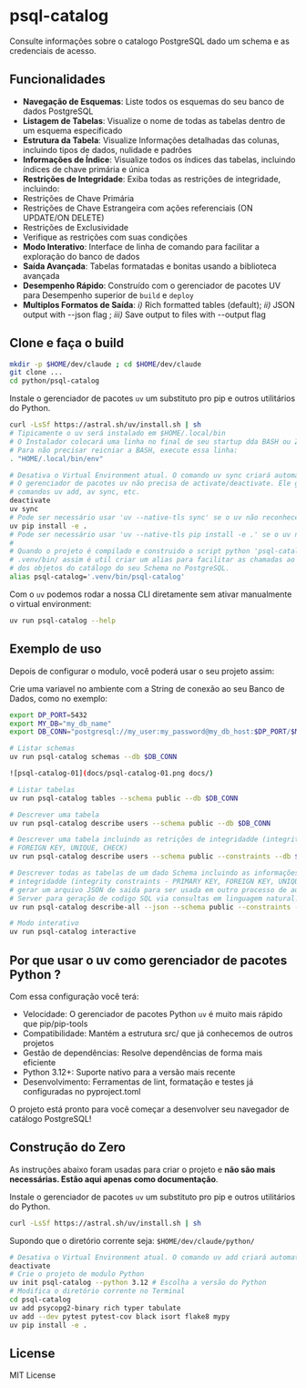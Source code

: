 # psql-catalog

Consulte informações sobre o catalogo PostgreSQL dado um schema e as credenciais de acesso.

## Funcionalidades

- **Navegação de Esquemas**: Liste todos os esquemas do seu banco de dados PostgreSQL
- **Listagem de Tabelas**: Visualize o nome de todas as tabelas dentro de um esquema específicado
- **Estrutura da Tabela**: Visualize Informações detalhadas das colunas, incluindo tipos de dados, nulidade e padrões
- **Informações de Índice**: Visualize todos os índices das tabelas, incluindo índices de chave primária e única
- **Restrições de Integridade**: Exiba todas as restrições de integridade, incluindo:
- Restrições de Chave Primária
- Restrições de Chave Estrangeira com ações referenciais (ON UPDATE/ON DELETE)
- Restrições de Exclusividade
- Verifique as restrições com suas condições
- **Modo Interativo**: Interface de linha de comando para facilitar a exploração do banco de dados
- **Saída Avançada**: Tabelas formatadas e bonitas usando a biblioteca avançada
- **Desempenho Rápido**: Construído com o gerenciador de pacotes UV para Desempenho superior de `build` e `deploy`
- **Multiplos Formatos de Saída**: _i)_ Rich formatted tables (default); _ii)_ JSON output with --json flag ; _iii)_ Save output to files with --output flag

## Clone e faça o build

```bash
mkdir -p $HOME/dev/claude ; cd $HOME/dev/claude
git clone ...
cd python/psql-catalog
```

Instale o gerenciador de pacotes `uv` um substituto pro pip e outros utilitários do Python.

```bash
curl -LsSf https://astral.sh/uv/install.sh | sh
# Tipicamente o uv será instalado em $HOME/.local/bin
# O Instalador colocará uma linha no final de seu startup dda BASH ou ZSH.
# Para não precisar reicniar a BASH, execute essa linha:
. "HOME/.local/bin/env"
```

```bash
# Desativa o Virtual Environment atual. O comando uv sync criará automaticamente um ambiente Virtual.
# O gerenciador de pacotes uv não precisa de activate/deactivate. Ele gerencia automaticamente nos
# comandos uv add, av sync, etc.
deactivate
uv sync
# Pode ser necessário usar 'uv --native-tls sync' se o uv não reconhecer a cadeia de certificados CA
uv pip install -e .
# Pode ser necessário usar 'uv --native-tls pip install -e .' se o uv não reconhecer a cadeia de certificados CA
#
# Quando o projeto é compilado e construido o script python 'psql-catalog' é criado no diretório
# .venv/bin/ assim é util criar um alias para facilitar as chamadas ao CLI Python para visualização
# dos objetos do catálogo do seu Schema no PostgreSQL.
alias psql-catalog='.venv/bin/psql-catalog'
```

Com o `uv` podemos rodar a nossa CLI diretamente sem ativar manualmente o virtual environment:

```bash
uv run psql-catalog --help
```

## Exemplo de uso

Depois de configurar o modulo, você poderá usar o seu projeto assim:

Crie uma variavel no ambiente com a String de conexão ao seu Banco de Dados, como no exemplo:

```bash
export DP_PORT=5432
export MY_DB="my_db_name"
export DB_CONN="postgresql://my_user:my_password@my_db_host:$DP_PORT/$MY_DB"
```

```bash
# Listar schemas
uv run psql-catalog schemas --db $DB_CONN

![psql-catalog-01](docs/psql-catalog-01.png docs/)

# Listar tabelas
uv run psql-catalog tables --schema public --db $DB_CONN

# Descrever uma tabela
uv run psql-catalog describe users --schema public --db $DB_CONN

# Descrever uma tabela incluindo as retrições de integridadde (integrity constraints - PRIMARY KEY,
# FOREIGN KEY, UNIQUE, CHECK)
uv run psql-catalog describe users --schema public --constraints --db $DB_CONN

# Descrever todas as tabelas de um dado Schema incluindo as informações de retrições de
# integridadde (integrity constraints - PRIMARY KEY, FOREIGN KEY, UNIQUE, CHECK) além de
# gerar um arquivo JSON de saida para ser usada em outro processo de automação tal comoum MCP
# Server para geração de codigo SQL via consultas em linguagem natural.
uv run psql-catalog describe-all --json --schema public --constraints --output my_schema.json --db $DB_CONN

# Modo interativo
uv run psql-catalog interactive
```

## Por que usar o **uv** como gerenciador de pacotes Python ?

Com essa configuração você terá:

- Velocidade: O gerenciador de pacotes Python `uv` é muito mais rápido que pip/pip-tools
- Compatibilidade: Mantém a estrutura src/ que já conhecemos de outros projetos
- Gestão de dependências: Resolve dependências de forma mais eficiente
- Python 3.12+: Suporte nativo para a versão mais recente
- Desenvolvimento: Ferramentas de lint, formatação e testes já configuradas no pyproject.toml

O projeto está pronto para você começar a desenvolver seu navegador de catálogo PostgreSQL!

## Construção do Zero

As instruções abaixo foram usadas para criar o projeto e **não são mais necessárias. Estão
aqui apenas como documentação**.

Instale o gerenciador de pacotes `uv` um substituto pro pip e outros utilitários do Python.

```bash
curl -LsSf https://astral.sh/uv/install.sh | sh
```

Supondo que o diretório corrente seja: `$HOME/dev/claude/python/`

```bash
# Desativa o Virtual Environment atual. O comando uv add criará automaticamente um ambiente Virtual
deactivate
# Crie o projeto de modulo Python
uv init psql-catalog --python 3.12 # Escolha a versão do Python
# Modifica o diretório corrente no Terminal
cd psql-catalog
uv add psycopg2-binary rich typer tabulate
uv add --dev pytest pytest-cov black isort flake8 mypy
uv pip install -e .
```

## License

MIT License
